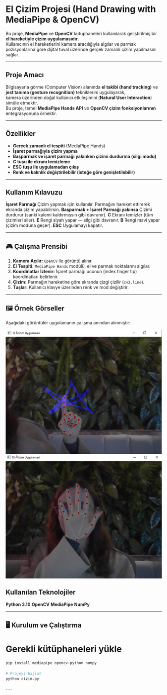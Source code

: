 # El Çizim Projesi (Hand Drawing with MediaPipe & OpenCV)

Bu proje, **MediaPipe** ve **OpenCV** kütüphaneleri kullanılarak geliştirilmiş bir **el hareketiyle çizim uygulamasıdır**.  
Kullanıcının el hareketlerini kamera aracılığıyla algılar ve parmak pozisyonlarına göre dijital tuval üzerinde gerçek zamanlı çizim yapılmasını sağlar.

---

## Proje Amacı
Bilgisayarla görme (Computer Vision) alanında **el takibi (hand tracking)** ve **jest tanıma (gesture recognition)** tekniklerini uygulayarak,  
kamera üzerinden doğal kullanıcı etkileşimini (**Natural User Interaction**) simüle etmektir.  
Bu proje, temel **MediaPipe Hands API** ve **OpenCV çizim fonksiyonlarının** entegrasyonuna örnektir.

---

## Özellikler
- **Gerçek zamanlı el tespiti** (MediaPipe Hands)
- **İşaret parmağıyla çizim yapma**
- **Başparmak ve işaret parmağı yakınken çizimi durdurma (silgi modu)**
- **C tuşu ile ekranı temizleme**
- **ESC tuşu ile uygulamadan çıkış**
- **Renk ve kalınlık değiştirilebilir (isteğe göre genişletilebilir)**

---

## Kullanım Kılavuzu

 **İşaret Parmağı**  Çizim yapmak için kullanılır. Parmağını hareket ettirerek ekranda çizim yapabilirsin. 
 **Başparmak + İşaret Parmağı yakınsa** Çizimi durdurur (sanki kalemi kaldırmışsın gibi davranır). 
 **C**  Ekranı temizler (tüm çizimleri siler). 
 **E**  Rengi siyah yapar — silgi gibi davranır. 
 **B**  Rengi mavi yapar (çizim moduna geçer). 
 **ESC**  Uygulamayı kapatır. 

---

## 🎮 Çalışma Prensibi

1. **Kamera Açılır:** `OpenCV` ile görüntü alınır.  
2. **El Tespiti:** `MediaPipe Hands` modülü, el ve parmak noktalarını algılar.  
3. **Koordinatlar İzlenir:** İşaret parmağı ucunun (index finger tip) koordinatları belirlenir.  
4. **Çizim:** Parmağın hareketine göre ekranda çizgi çizilir (`cv2.line`).  
5. **Tuşlar:** Kullanıcı klavye üzerinden renk ve mod değiştirir.  

---

## 🖼️ Örnek Görseller

Aşağıdaki görüntüler uygulamanın çalışma anından alınmıştır:

![Çizim Modu](demo1.png)  
![El Tespiti](demo2.png)


## Kullanılan Teknolojiler
  **Python 3.10**
  **OpenCV** 
  **MediaPipe** 
  **NumPy**

---

## 🖥️ Kurulum ve Çalıştırma

# Gerekli kütüphaneleri yükle
```bash
pip install mediapipe opencv-python numpy

# Projeyi başlat
python cizim.py

---
